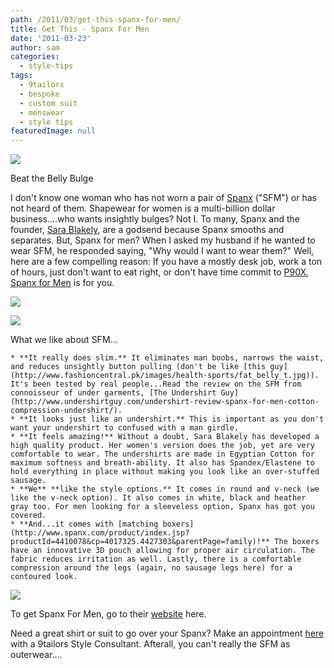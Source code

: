 ```yaml
---
path: /2011/03/get-this-spanx-for-men/
title: Get This - Spanx For Men
date: '2011-03-23'
author: sam
categories:
  - style-tips
tags:
  - 9tailors
  - bespoke
  - custom suit
  - menswear
  - style tips
featuredImage: null
---
```

[![](http://www.healthnews.com/en/Categories/Fitness-Exercise/~/media/Images/WebSite/News/obesity%20male.ashx?mw=230)](http://www.healthnews.com/en/Categories/Fitness-Exercise/~/media/Images/WebSite/News/obesity%20male.ashx?mw=230)

Beat the Belly Bulge

I don't know one woman who has not worn a pair of [Spanx](http://www.spanx.com/home/index.jsp) ("SFM") or has not heard of them. Shapewear for women is a multi-billion dollar business....who wants insightly bulges? Not I. To many, Spanx and the founder, [Sara Blakely](http://www.entrepreneur.com/article/219367), are a godsend because Spanx smooths and separates. But, Spanx for men? When I asked my husband if he wanted to wear SFM, he responded saying, "Why would I want to wear them?"
Well, here are a few compelling reason:
If you have a mostly desk job, work a ton of hours, just don't want to eat right, or don't have time commit to [P90X](http://www.beachbody.com/product/fitness_programs/p90x.do?code=SEMB_GOOGLE_P90X&extcmp=e79dc8a93ec8447a&ef_id=nPtM4KKrAgAAK7M:20110323121109:s), [Spanx for Men](http://www.spanx.com/category/index.jsp?categoryId=3955558&clickid=topnav_men_txt) is for you.

[![](http://spnx.imageg.net/cms_widgets/31/82/318245_assets/091010_Man_Spanx_Home_FNL.jpg)](http://spnx.imageg.net/cms_widgets/31/82/318245_assets/091010_Man_Spanx_Home_FNL.jpg)

[![](http://spnx.imageg.net/graphics/product_images/pSPNX1-7158081t207x260.jpg)](http://spnx.imageg.net/graphics/product_images/pSPNX1-7158081t207x260.jpg) 

What we like about SFM...

	* **It really does slim.** It eliminates man boobs, narrows the waist, and reduces unsightly button pulling (don't be like [this guy](http://www.fashioncentral.pk/images/health-sports/fat_belly_t.jpg)). It's been tested by real people...Read the review on the SFM from connoisseur of under garments, [The Undershirt Guy](http://www.undershirtguy.com/undershirt-review-spanx-for-men-cotton-compression-undershirt/).
	* **It looks just like an undershirt.** This is important as you don't want your undershirt to confused with a man girdle.
	* **It feels amazing!** Without a doubt, Sara Blakely has developed a high quality product. Her women's version does the job, yet are very comfortable to wear. The undershirts are made in Egyptian Cotton for maximum softness and breath-ability. It also has Spandex/Elastene to hold everything in place without making you look like an over-stuffed sausage.
	* **We** **like the style options.** It comes in round and v-neck (we like the v-neck option). It also comes in white, black and heather gray too. For men looking for a sleeveless option, Spanx has got you covered.
	* **And...it comes with [matching boxers](http://www.spanx.com/product/index.jsp?productId=4410078&cp=4017325.4427303&parentPage=family)!** The boxers have an innovative 3D pouch allowing for proper air circulation. The fabric reduces irritation as well. Lastly, there is a comfortable compression around the legs (again, no sausage legs here) for a contoured look.

[![](http://spnx.imageg.net/graphics/product_images/pSPNX1-8515287t207x260.jpg)](http://spnx.imageg.net/graphics/product_images/pSPNX1-8515287t207x260.jpg)

To get Spanx For Men, go to their [website](http://www.spanx.com/home/index.jsp?clickid=topnav_logo_img) here.

Need a great shirt or suit to go over your Spanx? Make an appointment [here](https://spreadsheets.google.com/viewform?key=0Arw_UaSrhyAecEZBaHJUN2dWbXJDSmw5UHVIUWlUVkE&hl=en#gid=0) with a 9tailors Style Consultant. Afterall, you can't really the SFM as outerwear....